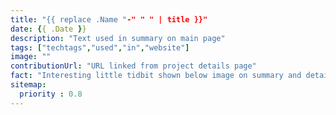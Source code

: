 ```yaml
---
title: "{{ replace .Name "-" " " | title }}"
date: {{ .Date }}
description: "Text used in summary on main page"
tags: ["techtags","used","in","website"]
image: ""
contributionUrl: "URL linked from project details page"
fact: "Interesting little tidbit shown below image on summary and detail page"
sitemap:
  priority : 0.8
---
```

